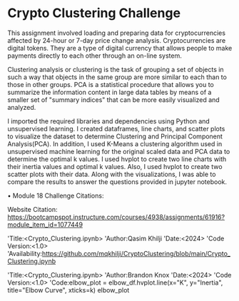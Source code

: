 # Crypto Clustering Challenge

This assignment involved loading and preparing data for cryptocurrencies affected by 24-hour or 7-day price change analysis. Cryptocurrencies are digital tokens. They are a type of digital currency that allows people to make payments directly to each other through an on-line system. 

Clustering analysis or clustering is the task of grouping a set of objects in such a way that objects in the same group are more similar to each than to those in other groups. PCA is a statistical procedure that allows you to summarize the information content in large data tables by means of a smaller set of "summary indices" that can be more easily visualized and analyzed.

I imported the required libraries and dependencies using Python and unsupervised learning. I created dataframes, line charts, and scatter plots to visualize the dataset to determine Clustering and Principal Component Analysis(PCA). In addition, I used K-Means a clustering algorithm used in unsupervised machine learning for the original scaled data and PCA data to determine the optimal k values. I used hvplot to create two line charts with their inertia values and optimal k values. Also, I used hvplot to create two scatter plots with their data. Along with the visualizations, I was able to compare the results to answer the questions provided in jupyter notebook.

• Module 18 Challenge Citations:

Website Citation: https://bootcampspot.instructure.com/courses/4938/assignments/61916?module_item_id=1077449

'Title:<Crypto_Clustering.ipynb> 'Author:Qasim Khilji 'Date:<2024> 'Code Version:<1.0> 'Availability:https://github.com/mqkhilji/CryptoClustering/blob/main/Crypto_Clustering.ipynb

'Title:<Crypto_Clustering.ipynb> 'Author:Brandon Knox 'Date:<2024> 'Code Version:<1.0> 'Code:elbow_plot = elbow_df.hvplot.line(x="K", y="Inertia", title="Elbow Curve", xticks=k)
elbow_plot

